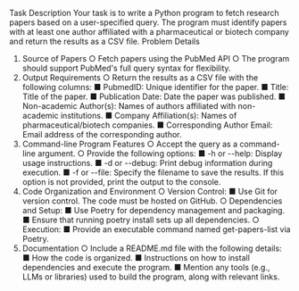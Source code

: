 Task Description
Your task is to write a Python program to fetch research papers based on a user-specified query. The
program must identify papers with at least one author affiliated with a pharmaceutical or biotech
company and return the results as a CSV file.
Problem Details
1. Source of Papers
○ Fetch papers using the PubMed API
○ The program should support PubMed's full query syntax for flexibility.
2. Output Requirements
○ Return the results as a CSV file with the following columns:
■ PubmedID: Unique identifier for the paper.
■ Title: Title of the paper.
■ Publication Date: Date the paper was published.
■ Non-academic Author(s): Names of authors affiliated with non-academic
institutions.
■ Company Affiliation(s): Names of pharmaceutical/biotech companies.
■ Corresponding Author Email: Email address of the corresponding author.
3. Command-line Program Features
○ Accept the query as a command-line argument.
○ Provide the following options:
■ -h or --help: Display usage instructions.
■ -d or --debug: Print debug information during execution.
■ -f or --file: Specify the filename to save the results. If this option is not
provided, print the output to the console.
4. Code Organization and Environment
○ Version Control:
■ Use Git for version control. The code must be hosted on GitHub.
○ Dependencies and Setup:
■ Use Poetry for dependency management and packaging.
■ Ensure that running poetry install sets up all dependencies.
○ Execution:
■ Provide an executable command named get-papers-list via Poetry.
5. Documentation
○ Include a README.md file with the following details:
■ How the code is organized.
■ Instructions on how to install dependencies and execute the program.
■ Mention any tools (e.g., LLMs or libraries) used to build the program, along with
relevant links.
